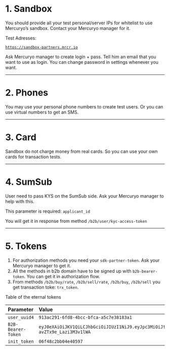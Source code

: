 # 1. Sandbox

You should provide all your test personal/server IPs for whitelist to use Mercuryo’s sandbox. Contact your Mercuryo manager for it.

Test Adresses:

[`https://sandbox-partners.mrcr.io`](https://sandbox-partners.mrcr.io)

Ask Mercuryo manager to create login + pass. Tell him an email that you want to use as login. You can change password in settings whenever you want.

***

# 2. Phones

You may use your personal phone numbers to create test users. Or you can use virtual numbers to get an SMS.

***

# 3. Card

Sandbox do not charge money from real cards. So you can use your own cards for transaction tests.

***

# 4. SumSub

User need to pass KYS on the SumSub side. Ask your Mercuryo manager to help with this.

This parameter is required: `applicant_id`

You will get it in response from method `/b2b/user/kyc-access-token`

***

# 5. Tokens

1. For authorization methods you need your `sdk-partner-token`. Ask your Mercuryo manager to get it.
2. All the methods in b2b domain have to be signed up with `b2b-bearer-token`. You can get it in authorization flow.
3. From methods `/b2b/buy/rate`, `/b2b/sell/rate`, `/b2b/buy`, `/b2b/sell` you get transaction toke: `trx_token`.

Table of the eternal tokens

| Parameter  | Value |
| :-- | :--  |
| `user_uuid4` | `913ac291-6fd8-4bcc-bfca-a5c7e38183a1` |
| `B2B-Bearer-Token` | `eyJ0eXAiOiJKV1QiLCJhbGciOiJIUzI1NiJ9.eyJpc3MiOiJtcmNyLmlvIiwiaWF0IjoxNjMxMTk1NDM5LCJqdGkiOiJZaXI3Q1d0RWswSk9nU0UraTlLXC9ZamFydGx2ZmFMZFdnTUpSOVpPWTFQdz0iLCJuYmYiOjE2MzExOTU0NDQsImRhdGEiOnsidXNlcl9pZCI6MzE3NSwiYWRkaXRpb25hbCI6eyJ3aWRnZXRfaWQiOiI0MzczOWQ2Yi02MzIzLTQ0OGEtYWM5Ny01MTVmNWI0MTk1YzMiLCJleGNoYW5nZV9wYXJ0bmVyX2lkIjo3MSwic2RrX3BhcnRuZXJfaWQiOjR9fX0.x5R7p7XqS2eLTsZWUgQWUU-avZTx9e_Lazi3M3v1lWA` |
| `init_token` | `06f48c2bb04e40597` |
